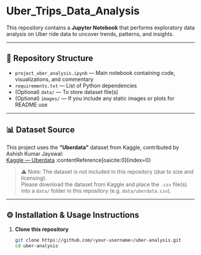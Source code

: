 # Uber_Trips_Data_Analysis

This repository contains a **Jupyter Notebook** that performs exploratory data analysis on Uber ride data to uncover trends, patterns, and insights.

---

## 📂 Repository Structure

- `project_uber_analysis.ipynb` — Main notebook containing code, visualizations, and commentary  
- `requirements.txt` — List of Python dependencies  
- (Optional) `data/` — To store dataset file(s)  
- (Optional) `images/` — If you include any static images or plots for README use  

---

## 📊 Dataset Source

This project uses the **“Uberdata”** dataset from Kaggle, contributed by Ashish Kumar Jayswal:  
[Kaggle — Uberdata](https://www.kaggle.com/datasets/ashishkumarjayswal/uberdata) :contentReference[oaicite:0]{index=0}

> ⚠️ Note: The dataset is not included in this repository (due to size and licensing).  
> Please download the dataset from Kaggle and place the `.csv` file(s) into a `data/` folder in this repository (e.g. `data/uberdata.csv`).

---

## ⚙️ Installation & Usage Instructions

1. **Clone this repository**  
   ```bash
   git clone https://github.com/<your-username>/uber-analysis.git
   cd uber-analysis
